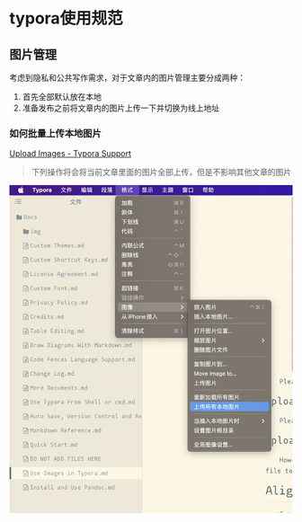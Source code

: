 # typora使用规范

## 图片管理
考虑到隐私和公共写作需求，对于文章内的图片管理主要分成两种：
1. 首先全部默认放在本地
2. 准备发布之前将文章内的图片上传一下并切换为线上地址

### 如何批量上传本地图片
[Upload Images - Typora Support](https://support.typora.io/Upload-Image/#upload-all-local-images)

> 下列操作将会将当前文章里面的图片全部上传，但是不影响其他文章的图片

![image-20220609111713871](https://raw.githubusercontent.com/KuanHsiaoKuo/writing_materials/main/imgs/image-20220609111713871.png)